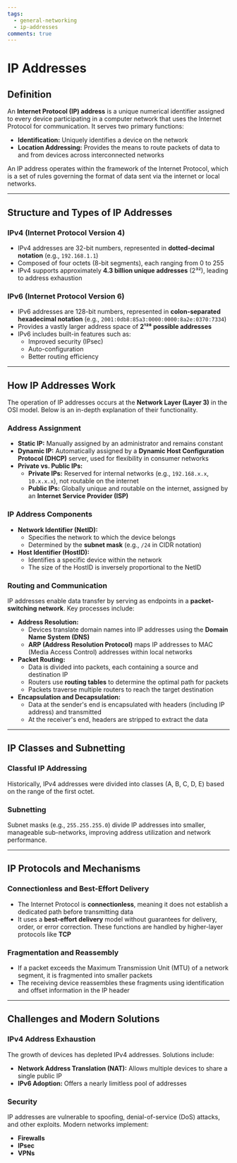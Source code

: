 ```yaml
---
tags:
  - general-networking
  - ip-addresses
comments: true
---
```

# IP Addresses
## Definition

An **Internet Protocol (IP) address** is a unique numerical identifier assigned to every device participating in a computer network that uses the Internet Protocol for communication. It serves two primary functions:

- **Identification:** Uniquely identifies a device on the network
- **Location Addressing:** Provides the means to route packets of data to and from devices across interconnected networks

An IP address operates within the framework of the Internet Protocol, which is a set of rules governing the format of data sent via the internet or local networks.

---

## Structure and Types of IP Addresses

### IPv4 (Internet Protocol Version 4)

- IPv4 addresses are 32-bit numbers, represented in **dotted-decimal notation** (e.g., `192.168.1.1`)
- Composed of four octets (8-bit segments), each ranging from 0 to 255
- IPv4 supports approximately **4.3 billion unique addresses** (2³²), leading to address exhaustion

### IPv6 (Internet Protocol Version 6)

- IPv6 addresses are 128-bit numbers, represented in **colon-separated hexadecimal notation** (e.g., `2001:0db8:85a3:0000:0000:8a2e:0370:7334`)
- Provides a vastly larger address space of **2¹²⁸ possible addresses**
- IPv6 includes built-in features such as:
    - Improved security (IPsec)
    - Auto-configuration
    - Better routing efficiency

---

## How IP Addresses Work

The operation of IP addresses occurs at the **Network Layer (Layer 3)** in the OSI model. Below is an in-depth explanation of their functionality.

### Address Assignment

- **Static IP:** Manually assigned by an administrator and remains constant
- **Dynamic IP:** Automatically assigned by a **Dynamic Host Configuration Protocol (DHCP)** server, used for flexibility in consumer networks
- **Private vs. Public IPs:**
    - **Private IPs:** Reserved for internal networks (e.g., `192.168.x.x`, `10.x.x.x`), not routable on the internet
    - **Public IPs:** Globally unique and routable on the internet, assigned by an **Internet Service Provider (ISP)**

### IP Address Components

- **Network Identifier (NetID):**
    - Specifies the network to which the device belongs
    - Determined by the **subnet mask** (e.g., `/24` in CIDR notation)
- **Host Identifier (HostID):**
    - Identifies a specific device within the network
    - The size of the HostID is inversely proportional to the NetID

### Routing and Communication

IP addresses enable data transfer by serving as endpoints in a **packet-switching network**. Key processes include:

- **Address Resolution:**
    - Devices translate domain names into IP addresses using the **Domain Name System (DNS)**
    - **ARP (Address Resolution Protocol)** maps IP addresses to MAC (Media Access Control) addresses within local networks
- **Packet Routing:**
    - Data is divided into packets, each containing a source and destination IP
    - Routers use **routing tables** to determine the optimal path for packets
    - Packets traverse multiple routers to reach the target destination
- **Encapsulation and Decapsulation:**
    - Data at the sender's end is encapsulated with headers (including IP address) and transmitted
    - At the receiver's end, headers are stripped to extract the data

---

## IP Classes and Subnetting

### Classful IP Addressing

Historically, IPv4 addresses were divided into classes (A, B, C, D, E) based on the range of the first octet.

### Subnetting

Subnet masks (e.g., `255.255.255.0`) divide IP addresses into smaller, manageable sub-networks, improving address utilization and network performance.

---

## IP Protocols and Mechanisms

### Connectionless and Best-Effort Delivery

- The Internet Protocol is **connectionless**, meaning it does not establish a dedicated path before transmitting data
- It uses a **best-effort delivery** model without guarantees for delivery, order, or error correction. These functions are handled by higher-layer protocols like **TCP**

### Fragmentation and Reassembly

- If a packet exceeds the Maximum Transmission Unit (MTU) of a network segment, it is fragmented into smaller packets
- The receiving device reassembles these fragments using identification and offset information in the IP header

---

## Challenges and Modern Solutions

### IPv4 Address Exhaustion

The growth of devices has depleted IPv4 addresses. Solutions include:

- **Network Address Translation (NAT):** Allows multiple devices to share a single public IP
- **IPv6 Adoption:** Offers a nearly limitless pool of addresses

### Security

IP addresses are vulnerable to spoofing, denial-of-service (DoS) attacks, and other exploits. Modern networks implement:

- **Firewalls**
- **IPsec**
- **VPNs**
